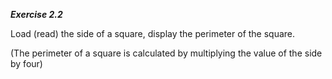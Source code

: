 ***Exercise 2.2***

Load (read) the side of a square, display the perimeter of the square.

(The perimeter of a square is calculated by multiplying the value of the side by four)
